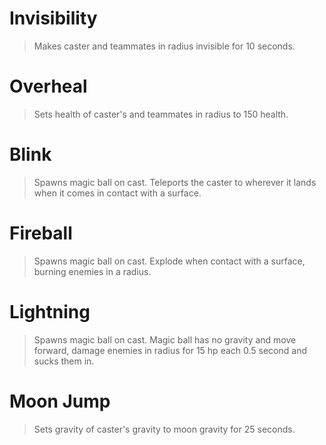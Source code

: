 # Invisibility
> Makes caster and teammates in radius invisible for 10 seconds.

# Overheal
> Sets health of caster's and teammates in radius to 150 health.

# Blink
> Spawns magic ball on cast. Teleports the caster  to wherever it lands when it comes in contact with a surface.

# Fireball
> Spawns magic ball on cast. Explode when contact with a surface, burning enemies in a radius.

# Lightning
> Spawns magic ball on cast. Magic ball has no gravity and move forward, damage enemies in radius for 15 hp each 0.5 second and sucks them in.

# Moon Jump
> Sets gravity of caster's gravity to moon gravity for 25 seconds.